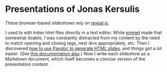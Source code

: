 # Presentations of Jonas Kersulis

These browser-based slideshows rely on [reveal.js](https://revealjs.com).

I used to edit index.html files directly in a text editor. While [emmet](https://www.emmet.io/) made that somewhat doable, I was constantly distracted from my content by the need to match opening and closing tags, nest divs appropriately, etc. Then I discovered [how to use Pandoc to generate HTML slides](https://github.com/jgm/pandoc/wiki/Using-pandoc-to-produce-reveal.js-slides), and things got a lot easier. (See [this documentation also](http://pandoc.org/MANUAL.html#producing-slide-shows-with-pandoc).) Now I write each slideshow as a Markdown document, which itself becomes a concise version of the presentation content.
